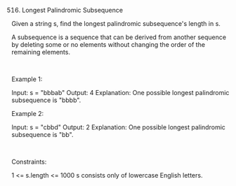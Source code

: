 516. Longest Palindromic Subsequence

Given a string s, find the longest palindromic subsequence's length in s.

A subsequence is a sequence that can be derived from another sequence by deleting some or no elements without changing the order of the remaining elements.

 

Example 1:

Input: s = "bbbab"
Output: 4
Explanation: One possible longest palindromic subsequence is "bbbb".


Example 2:

Input: s = "cbbd"
Output: 2
Explanation: One possible longest palindromic subsequence is "bb".


 

Constraints:

1 <= s.length <= 1000
s consists only of lowercase English letters.